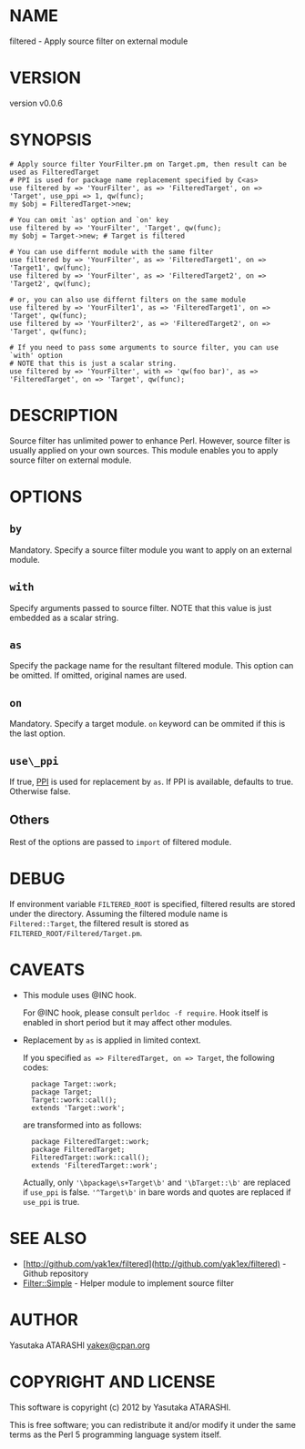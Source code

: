 # NAME

filtered - Apply source filter on external module

# VERSION

version v0.0.6

# SYNOPSIS

    # Apply source filter YourFilter.pm on Target.pm, then result can be used as FilteredTarget
    # PPI is used for package name replacement specified by C<as>
    use filtered by => 'YourFilter', as => 'FilteredTarget', on => 'Target', use_ppi => 1, qw(func);
    my $obj = FilteredTarget->new;

    # You can omit `as' option and `on' key
    use filtered by => 'YourFilter', 'Target', qw(func);
    my $obj = Target->new; # Target is filtered

    # You can use differnt module with the same filter
    use filtered by => 'YourFilter', as => 'FilteredTarget1', on => 'Target1', qw(func);
    use filtered by => 'YourFilter', as => 'FilteredTarget2', on => 'Target2', qw(func);

    # or, you can also use differnt filters on the same module
    use filtered by => 'YourFilter1', as => 'FilteredTarget1', on => 'Target', qw(func);
    use filtered by => 'YourFilter2', as => 'FilteredTarget2', on => 'Target', qw(func);

    # If you need to pass some arguments to source filter, you can use `with' option
    # NOTE that this is just a scalar string.
    use filtered by => 'YourFilter', with => 'qw(foo bar)', as => 'FilteredTarget', on => 'Target', qw(func);

# DESCRIPTION

Source filter has unlimited power to enhance Perl.
However, source filter is usually applied on your own sources.
This module enables you to apply source filter on external module.

# OPTIONS

## `by`

Mandatory. Specify a source filter module you want to apply on an external module.

## `with`

Specify arguments passed to source filter.  NOTE that this value is just embedded as a scalar string.

## `as`

Specify the package name for the resultant filtered module.
This option can be omitted. If omitted, original names are used.

## `on`

Mandatory. Specify a target module. `on` keyword can be ommited if this is the last option.

## `use\_ppi`

If true, [PPI](http://search.cpan.org/perldoc?PPI) is used for replacement by `as`. If PPI is available, defaults to true. Otherwise false.

## Others

Rest of the options are passed to `import` of filtered module.

# DEBUG

If environment variable `FILTERED_ROOT` is specified, filtered results are stored under the directory.
Assuming the filtered module name is `Filtered::Target`, the filtered result is stored as `FILTERED_ROOT/Filtered/Target.pm`.

# CAVEATS

- This module uses @INC hook.

    For @INC hook, please consult `perldoc -f require`. Hook itself is enabled in short period but it may affect other modules.

- Replacement by `as` is applied in limited context.

    If you specified `as => FilteredTarget, on => Target`, the following codes:

        package Target::work;
        package Target;
        Target::work::call();
        extends 'Target::work';

    are transformed into as follows:

        package FilteredTarget::work;
        package FilteredTarget;
        FilteredTarget::work::call();
        extends 'FilteredTarget::work';

    Actually, only `'\bpackage\s+Target\b'` and `'\bTarget::\b'` are replaced if `use_ppi` is false. `'^Target\b'` in bare words and quotes are replaced if `use_ppi` is true.

# SEE ALSO

- [http://github.com/yak1ex/filtered](http://github.com/yak1ex/filtered) - Github repository
- [Filter::Simple](http://search.cpan.org/perldoc?Filter::Simple) - Helper module to implement source filter

# AUTHOR

Yasutaka ATARASHI <yakex@cpan.org>

# COPYRIGHT AND LICENSE

This software is copyright (c) 2012 by Yasutaka ATARASHI.

This is free software; you can redistribute it and/or modify it under
the same terms as the Perl 5 programming language system itself.
